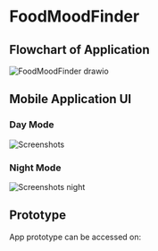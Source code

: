 # FoodMoodFinder

## Flowchart of Application
![FoodMoodFinder drawio](https://github.com/zakkutachibana/FoodMoodFinderCapstone/assets/114344871/c963bdc2-9f0d-485e-ba3b-4ea48e7ff321)

## Mobile Application UI

### Day Mode
![Screenshots](https://github.com/zakkutachibana/FoodMoodFinderCapstone/assets/114344871/6583413c-6bd6-40ce-aef9-f872a27c174b)

### Night Mode
![Screenshots night](https://github.com/zakkutachibana/FoodMoodFinderCapstone/assets/114344871/efeb31ce-56ab-40bf-abc5-ff00347d462e)

## Prototype
App prototype can be accessed on: 
